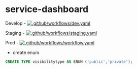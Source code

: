 # service-dashboard

Develop - [![.github/workflows/dev.yaml](https://github.com/Samudai/service-dashboard/actions/workflows/dev.yaml/badge.svg?branch=develop)](https://github.com/Samudai/service-dashboard/actions/workflows/dev.yaml)

Staging - [![.github/workflows/staging.yaml](https://github.com/Samudai/service-dashboard/actions/workflows/staging.yaml/badge.svg?branch=staging)](https://github.com/Samudai/service-dashboard/actions/workflows/staging.yaml)

Prod - [![.github/workflows/workflow.yaml](https://github.com/Samudai/service-dashboard/actions/workflows/workflow.yaml/badge.svg)](https://github.com/Samudai/service-dashboard/actions/workflows/workflow.yaml)

- create enum

```sql
CREATE TYPE visibilitytype AS ENUM ('public','private');
```
